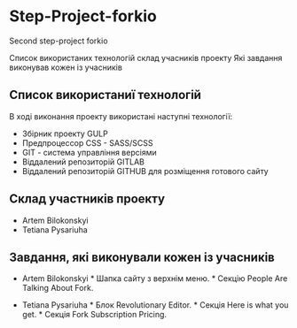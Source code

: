 # Step-Project-forkio

Second step-project forkio

Список використаних технологій
склад учасників проекту
Які завдання виконував кожен із учасників

## Список використаниї технологій

В ході виконання проекту використані наступні технології:

*   Збірник проекту GULP
*   Предпроцессор CSS - SASS/SCSS
*   GIT - система управління версіями
*   Віддалений репозиторій GITLAB
*   Віддалений репозиторій GITHUB для розміщення готового сайту

## Склад участників проекту

*   Artem Bilokonskyi
*   Tetiana Pysariuha

## Завдання, які виконували кожен із учасників

*   Artem Bilokonskyi
        *   Шапка сайту з верхнім меню.
        *   Секцію People Are Talking About Fork.

*   Tetiana Pysariuha
        *   Блок Revolutionary Editor.
        *   Секція Here is what you get.
        *   Секція Fork Subscription Pricing. 